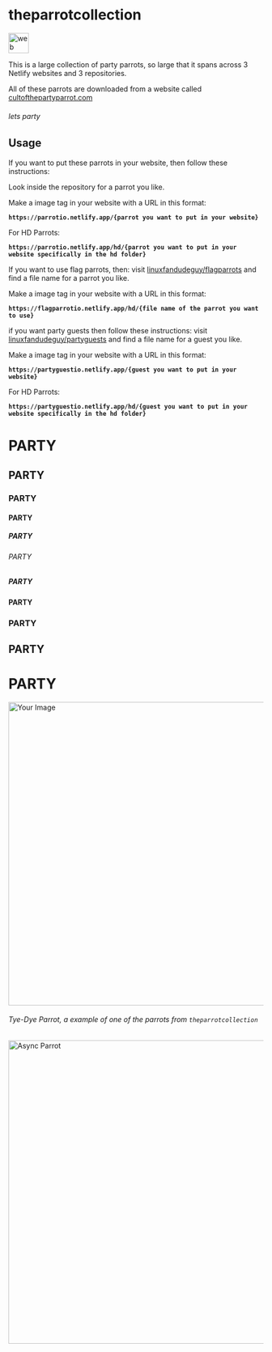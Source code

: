 # theparrotcollection
<img src="https://skillicons.dev/icons?i=netlify" alt="web dev" height="40"/>

This is a large collection of party parrots, so large that it spans across 3 Netlify websites and 3 repositories.

All of these parrots are downloaded from a website called [cultofthepartyparrot.com](https://cultofthepartyparrot.com/)

###### lets party

## Usage
If you want to put these parrots in your website, then follow these instructions:

Look inside the repository for a parrot you like.

Make a image tag in your website with a URL in this format:

**`https://parrotio.netlify.app/{parrot you want to put in your website}`**

For HD Parrots:



**`https://parrotio.netlify.app/hd/{parrot you want to put in your website specifically in the hd folder}`**

If you want to use flag parrots, then:
visit [linuxfandudeguy/flagparrots](https://github.com/linuxfandudeguy/flagparrots/tree/master) and find a file name for a parrot you like.

Make a image tag in your website with a URL in this format:

**`https://flagparrotio.netlify.app/hd/{file name of the parrot you want to use}`**

if you want party guests then follow these instructions:
visit [linuxfandudeguy/partyguests](https://github.com/linuxfandudeguy/partyguests/tree/master) and find a file name for a guest you like.

Make a image tag in your website with a URL in this format:

**`https://partyguestio.netlify.app/{guest you want to put in your website}`**

For HD Parrots:



**`https://partyguestio.netlify.app/hd/{guest you want to put in your website specifically in the hd folder}`**

# PARTY
## PARTY
### PARTY
#### PARTY
##### PARTY
###### PARTY
##### PARTY
#### PARTY
### PARTY
## PARTY
# PARTY 


<img src="https://parrotio.netlify.app/hd/tiedyeparrot.gif" alt="Your Image" width="600"/>

###### Tye-Dye Parrot, a example of one of the parrots from `theparrotcollection`


<img src="https://parrotio.netlify.app/asyncparrot.gif" alt="Async Parrot" width="600">
